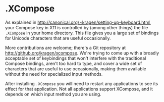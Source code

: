 .XCompose
=========

As explained in <http://canonical.org/~kragen/setting-up-keyboard.html>,
your Compose key in X11 is controlled by (among other things) the file
`.XCompose` in your home directory.  This file gives you a large set
of bindings for Unicode characters that are useful occasionally.

More contributions are welcome; there's a Git repository at
<http://github.org/kragen/xcompose>.  We're trying to come up with a
broadly acceptable set of keybindings that won't interfere with the
traditional Compose bindings, aren't too hard to type, and cover a
wide set of characters that are useful to use occasionally, making
them available without the need for specialized input methods.

After installing `.XCompose` you will need to restart any applications
to see its effect for that application. Not all applications support
XCompose, and it depends on which input method you are using.

